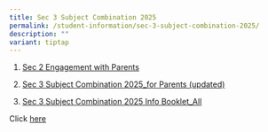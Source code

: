 ```yaml
---
title: Sec 3 Subject Combination 2025
permalink: /student-information/sec-3-subject-combination-2025/
description: ""
variant: tiptap
---
```

<ol data-tight="true" class="tight">
<li>
<p><a href="/files/Sec_2_Engagement_with_Parents.pdf" rel="noopener noreferrer nofollow" target="_blank">Sec 2 Engagement with Parents</a>
</p>
</li>
<li>
<p><a href="/files/Sec_3_Subject_Combination_2025_for_Parents__updated_.pdf" rel="noopener nofollow" target="_blank">Sec 3 Subject Combination 2025_for Parents (updated)</a>
</p>
</li>
</ol>
<ol start="3" data-tight="true" class="tight">
<li>
<p><a href="/files/Sec_3_Subject_Combination_2025_Info_Booklet_All.pdf" rel="noopener noreferrer nofollow" target="_blank">Sec 3 Subject Combination 2025 Info Booklet_All</a>
</p>
</li>
</ol>
<p></p>
<p>Click <a href="https://go.gov.sg/sec3subjectombinationexresultrelease2025" rel="noopener nofollow" target="_blank">here</a> 
</p>